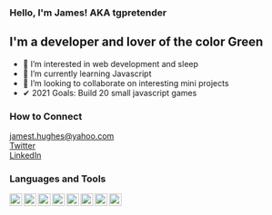 ### Hello, I'm James! AKA tgpretender

## I'm a developer and lover of the color Green
- 👀 I’m interested in web development and sleep
- 🌱 I’m currently learning Javascript
- 💞️ I’m looking to collaborate on interesting mini projects
- ✔ 2021 Goals: Build 20 small javascript games

### How to Connect
jamest.hughes@yahoo.com <br/>
[Twitter](https://twitter.com/tg_pretender)<br/>
[LinkedIn](https://www.linkedin.com/in/james-hughes-893737164/)


### Languages and Tools
<img align="left" alt="VSCode" width="22px" src="https://cdn.jsdelivr.net/npm/simple-icons@3.13.0/icons/visualstudiocode.svg" />

<img align="left" alt="HTML5" width="22px" src="https://cdn.jsdelivr.net/npm/simple-icons@3.13.0/icons/html5.svg" /> 
<img align="left" alt="CSS3" width="22px" src="https://cdn.jsdelivr.net/npm/simple-icons@3.13.0/icons/css3.svg" /> 
<img align="left" alt="Javascript" width="22px" src="https://cdn.jsdelivr.net/npm/simple-icons@3.13.0/icons/javascript.svg" /> 
<img align="left" alt="React" width="22px" src="https://cdn.jsdelivr.net/npm/simple-icons@3.13.0/icons/react.svg" /> 
<img align="left" alt="Node.JS" width="22px" src="https://cdn.jsdelivr.net/npm/simple-icons@3.13.0/icons/node-dot-js.svg" /> 

<img align="left" alt="PostgreSQL" width="22px" src="https://cdn.jsdelivr.net/npm/simple-icons@3.13.0/icons/postgresql.svg" /> 
<img align="left" alt="Heroku" width="22px" src="https://cdn.jsdelivr.net/npm/simple-icons@3.13.0/icons/heroku.svg" /> 
